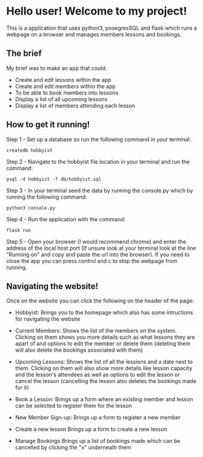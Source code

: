 # Hello user! Welcome to my project!
This is a application that uses python3, posegresSQL and flask which runs a webpage on a browser and manages members lessons and bookings.

## The brief
My brief was to make an app that could:
- Create and edit lessons within the app
- Create and edit members within the app
- To be able to book members into lessons
- Display a list of all upcoming lessons
- Display a list of members attending each lesson

## How to get it running!
Step 1 - Set up a database so run the following command in your terminal:
```
createdb hobbyist
```
Step 2 - Navigate to the hobbyist file location in your terminal and run the command:
```
psql -d hobbyist -f db/hobbyist.sql
```
Step 3 - In your terminal seed the data by running the console.py which by running the following command:
```
python3 console.py
```
Step 4 - Run the application with the command:
```
flask run
```
Step 5 - Open your browser (I would recommend chrome) and enter the address of the local host port (If unsure look at your terminal look at the line "Running on" and copy and paste the url into the browser).
If you need to close the app you can press control and c to stop the webpage from running.

## Navigating the website!
Once on the website you can click the following on the header of the page:
- Hobbyist:
Brings you to the homepage which also has some intructions for navigating the website

- Current Members:
Shows the list of the members on the system. Clicking on them shows you more details such as what lessons they are apart of and options to edit the member or delete them (deleting them will also delete the bookings associated with them)

- Upcoming Lessons:
Shows the list of all the lessions and a date next to them. Clicking on them will also show more details like lesson capacity and the lesson's attendees as well as options to edit the lesson or cancel the lesson (cancelling the lesson also deletes the bookings made for it)

- Book a Lesson:
Brings up a form where an existing member and lesson can be selected to register them for the lesson

- New Member Sign-up:
Brings up a form to register a new member

- Create a new lesson
Brings up a form to create a new lesson

- Manage Bookings
Brings up a list of bookings made which can be cancelled by clicking the "x" underneath them